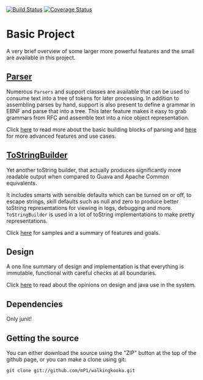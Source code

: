 [![Build Status](https://travis-ci.com/mP1/walkingkooka.svg?branch=master)](https://travis-ci.com/mP1/walkingkooka.svg?branch=master)
[![Coverage Status](https://coveralls.io/repos/github/mP1/walkingkooka/badge.svg?branch=master)](https://coveralls.io/github/mP1/walkingkooka?branch=master)

# Basic Project

A very brief overview of some larger more powerful features and the small are available in this project.

## [Parser](https://github.com/mP1/walkingkooka/blob/master/src/main/java/walkingkooka/text/cursor/Parser.java)
Numerous `Parsers` and support classes are available that can be used to consume text into a tree of tokens for later
processing. In addition to assembling parses by hand, support is also present to define a grammar in EBNF and parse that
into a tree. This later feature makes it easy to grab grammars from RFC and assemble text into a nice object representation.

Click [here](Parser.md) to read more about the basic building blocks of parsing and [here](Parser-Grammar-Ebnf.md) for more
advanced features and use cases.

## [ToStringBuilder](https://github.com/mP1/walkingkooka/tree/master/src/main/java/walkingkooka/ToStringBuilder.java)

Yet another toString builder, that actually produces significantly more readable output when compared to Guava and
Apache Common equivalents.

It includes smarts with sensible defaults which can be turned on or off, to escape strings,
skill defaults such as null and zero to produce better toString representations for viewing in logs, debugging and more.
`ToStringBuilder` is used in a lot of toString implementations to make pretty representations.

Click [here](ToStringBuilder.md) for samples and a summary of features and goals.

## Design
A one line summary of design and implementation is that everything is immutable, functional with careful checks at all
boundaries.

Click [here](Design.md) to read about the opinions on design and java use in the system.

## Dependencies

Only junit!

## Getting the source

You can either download the source using the "ZIP" button at the top
of the github page, or you can make a clone using git:

```
git clone git://github.com/mP1/walkingkooka.git
```
